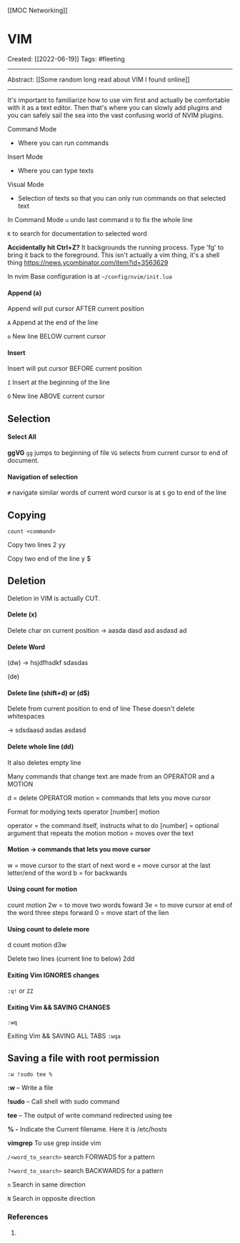 [[MOC Networking]]

# VIM
Created:  [[2022-06-19]]
Tags: #fleeting 

---
Abstract:
[[Some random long read about VIM I found online]]

---
It's important to familiarize how to use vim first and actually be comfortable with it as a text editor. Then that's where you can slowly add plugins and you can safely sail the sea into the vast confusing world of NVIM plugins.


Command Mode
- Where you can run commands

Insert Mode
- Where you can type texts

Visual Mode
- Selection of texts so that you can only run commands on that selected text



In Command Mode
`u` undo last command
`U` to fix the whole line 


`K` to search for documentation to selected word


**Accidentally hit Ctrl+Z?**
It backgrounds the running process. Type 'fg' to bring it back to the foreground. This isn't actually a vim thing, it's a shell thing
https://news.ycombinator.com/item?id=3563629


In nvim
Base configuration is at `~/config/nvim/init.lua`


#### Append (a) 
Append will put cursor AFTER current position

`A`       Append at the end of the line

`o`       New line BELOW current cursor  

#### Insert
Insert will put cursor BEFORE current position

`I`       Insert at the beginning of the line

`O`       New line ABOVE current cursor 

## Selection
#### Select All
**ggVG**
`gg` jumps to beginning of file
`VG` selects from current cursor to end of document.

#### Navigation of selection
`#` navigate similar words of current word cursor is at
`$` go to end of the line

## Copying
`count <command>`

Copy two lines
2 yy


Copy two end of the line
y $

## Deletion
Deletion in VIM is actually CUT. 
#### Delete (x)
Delete char on current position
-> aasda dasd asd asdasd ad

#### Delete Word
(dw)
->  hsjdfhsdkf sdasdas

(de)


#### Delete line (shift+d) or (d$)
Delete from current position to end of line
These doesn't delete whitespaces

-> sdsdaasd asdas asdasd

 

#### Delete whole line (dd) 
It also deletes empty line



Many commands that change text 
are made from an OPERATOR and a MOTION 

d = delete OPERATOR
motion = commands that lets you move cursor

Format for modying texts
operator [number] motion

operator = the command itself, instructs what to do
[number] = optional argument that repeats the motion
motion = moves over the text


#### Motion -> commands that lets you move cursor
w = move cursor to the start of next word
e = move cursor at the last letter/end of the word
b = for backwards


#### Using count for motion 
count  motion
2w = to move two words foward
3e = to move cursor at end of the word three steps forward
0 = move start of the lien

#### Using count to delete more
d  count  motion
d3w

Delete two lines (current line to below)
2dd


#### Exiting Vim IGNORES changes 
`:q!`  or `ZZ`

#### Exiting Vim && SAVING CHANGES
`:wq`

Exiting Vim && SAVING ALL TABS
`:wqa`


## Saving a file with root permission
```
:w !sudo tee %
```

**:w** – Write a file

**!sudo** – Call shell with sudo command

**tee** – The output of write command redirected using tee

**% -** Indicate the Current filename. Here it is /etc/hosts



**vimgrep**
To use grep inside vim 


`/<word_to_search>`    search FORWADS for a pattern

`?<word_to_search>`   search BACKWARDS for a pattern

`n`               Search in same direction

`N`               Search in opposite direction






### References
1. 